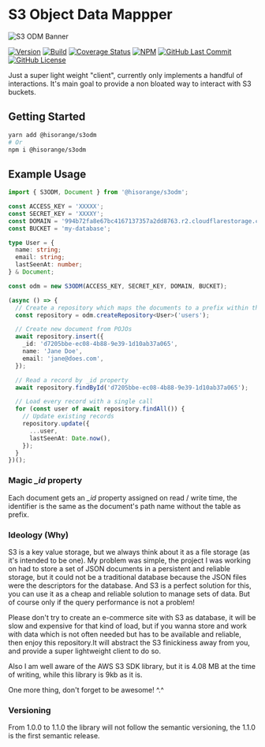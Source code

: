 # S3 Object Data Mappper

![S3 ODM Banner](https://user-images.githubusercontent.com/3441017/168467257-78a0448b-2a3c-426f-9c99-54b606bc7a1b.png)

[![Version](https://badge.fury.io/gh/hisorange%2Fs3odm.svg)](https://badge.fury.io/gh/hisorange%2Fs3odm)
[![Build](https://github.com/hisorange/s3odm/actions/workflows/ci.yml/badge.svg?branch=main)](https://github.com/hisorange/s3odm/actions/workflows/ci.yml)
[![Coverage Status](https://coveralls.io/repos/github/hisorange/s3odm/badge.svg?branch=main)](https://coveralls.io/github/hisorange/s3odm?branch=main)
[![NPM](https://img.shields.io/npm/dt/@hisorange/s3odm?label=NPM)](https://www.npmjs.com/package/@hisorange/s3odm)
[![GitHub Last Commit](https://img.shields.io/github/last-commit/hisorange/s3odm)](https://github.com/hisorange/s3odm/commits/main)
[![GitHub License](https://img.shields.io/github/license/hisorange/s3odm)](https://github.com/hisorange/s3odm/blob/main/LICENSE)

Just a super light weight "client", currently only implements a handful of interactions.
It's main goal to provide a non bloated way to interact with S3 buckets.

## Getting Started

```sh
yarn add @hisorange/s3odm
# Or
npm i @hisorange/s3odm
```

## Example Usage

```typescript
import { S3ODM, Document } from '@hisorange/s3odm';

const ACCESS_KEY = 'XXXXX';
const SECRET_KEY = 'XXXXY';
const DOMAIN = '994b72fa8e67bc4167137357a2dd8763.r2.cloudflarestorage.com';
const BUCKET = 'my-database';

type User = {
  name: string;
  email: string;
  lastSeenAt: number;
} & Document;

const odm = new S3ODM(ACCESS_KEY, SECRET_KEY, DOMAIN, BUCKET);

(async () => {
  // Create a repository which maps the documents to a prefix within the bucket
  const repository = odm.createRepository<User>('users');

  // Create new document from POJOs
  await repository.insert({
    _id: 'd7205bbe-ec08-4b88-9e39-1d10ab37a065',
    name: 'Jane Doe',
    email: 'jane@does.com',
  });

  // Read a record by _id property
  await repository.findById('d7205bbe-ec08-4b88-9e39-1d10ab37a065');

  // Load every record with a single call
  for (const user of await repository.findAll()) {
    // Update existing records
    repository.update({
      ...user,
      lastSeenAt: Date.now(),
    });
  }
})();
```

### Magic _\_id_ property

Each document gets an _\_id_ property assigned on read / write time, the identifier is the same as the document's path name without the table as prefix.

### Ideology (Why)

S3 is a key value storage, but we always think about it as a file storage (as it's intended to be one). My problem was simple, the project I was working on had to store a set of JSON documents in a persistent and reliable storage, but it could not be a traditional database because the JSON files were the descriptors for the database.
And S3 is a perfect solution for this, you can use it as a cheap and reliable solution to manage sets of data. But of course only if the query performance is not a problem!

Please don't try to create an e-commerce site with S3 as database, it will be slow and expensive for that kind of load, but if you wanna store and work with data which is not often needed but has to be available and reliable, then enjoy this repository.It will abstract the S3 finickiness away from you, and provide a super lightweight client to do so.

Also I am well aware of the AWS S3 SDK library, but it is 4.08 MB at the time of writing, while this library is 9kb as it is.

One more thing, don't forget to be awesome! ^.^

### Versioning

From 1.0.0 to 1.1.0 the library will not follow the semantic versioning, the 1.1.0 is the first semantic release.
